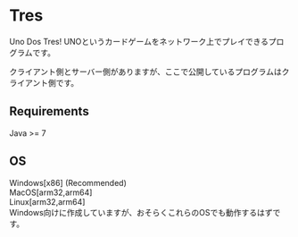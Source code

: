 # Tres
Uno Dos Tres!
UNOというカードゲームをネットワーク上でプレイできるプログラムです。

クライアント側とサーバー側がありますが、ここで公開しているプログラムはクライアント側です。  

## Requirements
Java >= 7

## OS
Windows[x86] (Recommended)  
MacOS[arm32,arm64]  
Linux[arm32,arm64]  
Windows向けに作成していますが、おそらくこれらのOSでも動作するはずです。
